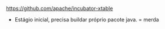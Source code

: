 https://github.com/apache/incubator-xtable

- Estágio inicial, precisa buildar próprio pacote java. = merda